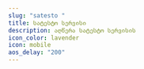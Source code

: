 ```yaml
---
slug: "satesto "
title: სატესტო სერვისი
description: აღწერა სატესტო სერვისის
icon_color: lavender
icon: mobile
aos_delay: "200"
---
```

